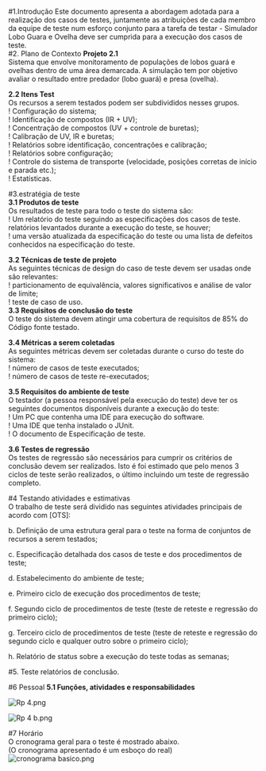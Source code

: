 #1.Introdução
 Este documento apresenta a abordagem adotada para a realização dos casos de testes, juntamente as atribuições de cada membro da equipe de teste num esforço conjunto para a tarefa de testar - Simulador Lobo Guara e Ovelha deve ser cumprida para a execução dos casos de teste.  
#2. Plano de Contexto
**Projeto 2.1**  
    Sistema que envolve monitoramento de populações de lobos guará e ovelhas dentro de uma área demarcada. A simulação tem por objetivo avaliar o resultado entre predador (lobo guará) e presa (ovelha).  

**2.2 Itens Test**  
Os recursos a serem testados podem ser subdivididos nesses grupos.  
! Configuração do sistema;  
! Identificação de compostos (IR + UV);  
! Concentração de compostos (UV + controle de buretas);  
! Calibração de UV, IR e buretas;  
! Relatórios sobre identificação, concentrações e calibração;  
! Relatórios sobre configuração;  
! Controle do sistema de transporte (velocidade, posições corretas de início e parada etc.);  
! Estatísticas.  

#3.estratégia de teste  
**3.1 Produtos de teste**  
Os resultados de teste para todo o teste do sistema são:  
! Um relatório do teste seguindo as especificações dos casos de teste.  
relatórios levantados durante a execução do teste, se houver;  
! uma versão atualizada da especificação do teste ou uma lista de defeitos conhecidos na especificação do teste.  

**3.2 Técnicas de teste de projeto**  
As seguintes técnicas de design do caso de teste devem ser usadas onde são relevantes:  
! particionamento de equivalência, valores significativos e análise de valor de limite;  
! teste de caso de uso.  
**3.3 Requisitos de conclusão do teste**  
O teste do sistema devem atingir uma cobertura de requisitos de 85% do Código fonte testado.  

**3.4 Métricas a serem coletadas**  
As seguintes métricas devem ser coletadas durante o curso do teste do sistema:  
! número de casos de teste executados;  
! número de casos de teste re-executados;  

**3.5 Requisitos do ambiente de teste**  
O testador (a pessoa responsável pela execução do teste) deve ter os seguintes documentos disponíveis durante
a execução do teste:  
! Um PC que contenha uma IDE para execução do software.  
! Uma IDE que tenha instalado o JUnit.  
! O documento de Especificação de teste. 
 

**3.6 Testes de regressão**  
Os testes de regressão são necessários para cumprir os critérios de conclusão devem ser realizados. Isto é
foi estimado que pelo menos 3 ciclos de teste serão realizados, o último incluindo um teste de regressão completo.  

#4 Testando atividades e estimativas  
O trabalho de teste será dividido nas seguintes atividades principais de acordo com [OTS]:  

b. Definição de uma estrutura geral para o teste na forma de conjuntos de recursos a serem testados;  

c. Especificação detalhada dos casos de teste e dos procedimentos de teste;  

d. Estabelecimento do ambiente de teste;  

e. Primeiro ciclo de execução dos procedimentos de teste;  

f. Segundo ciclo de procedimentos de teste (teste de reteste e regressão do primeiro ciclo);  

g. Terceiro ciclo de procedimentos de teste (teste de reteste e regressão do segundo ciclo e qualquer outro sobre o primeiro ciclo);  

h. Relatório de status sobre a execução do teste todas as semanas;  


#5. Teste relatórios de conclusão.

#6 Pessoal
**5.1 Funções, atividades e responsabilidades**  

![Rp 4.png](https://.org/repo/z8947B5/images/1543479047-Rp%204.png)  

![Rp 4 b.png](https://.org/repo/z8947B5/images/1070568770-Rp%204%20b.png)

#7 Horário  
O cronograma geral para o teste é mostrado abaixo.  
(O cronograma apresentado é um esboço do real)  
![cronograma basico.png](https://.org/repo/z8947B5/images/3168673810-cronograma%20basico.png)